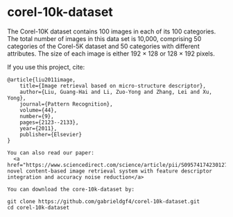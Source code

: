 # corel-10k-dataset

The Corel-10K dataset contains 100 images in each of its 100 categories. The total number of images in this data set is 10,000, comprising 50 categories of the Corel-5K dataset and 50 categories with different attributes. The size of each image is either 192 × 128 or 128 × 192 pixels.

If you use this project, cite:

    @article{liu2011image,
        title={Image retrieval based on micro-structure descriptor},
        author={Liu, Guang-Hai and Li, Zuo-Yong and Zhang, Lei and Xu, Yong},
        journal={Pattern Recognition},
        volume={44},
        number={9},
        pages={2123--2133},
        year={2011},
        publisher={Elsevier}
    }

    You can also read our paper:
      <a href="https://www.sciencedirect.com/science/article/pii/S0957417423012769">A novel content-based image retrieval system with feature descriptor integration and accuracy noise reduction</a>

    You can download the core-10k-dataset by:

    git clone https://github.com/gabrieldgf4/corel-10k-dataset.git
    cd corel-10k-dataset
